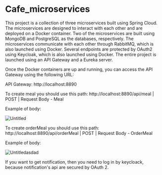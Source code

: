 # Cafe_microservices
This project is a collection of three microservices built using Spring Cloud. The microservices are designed to interact with each other and are deployed on a Docker container. Two of the microservices are built using MongoDB and PostgreSQL as the databases, respectively. The microservices communicate with each other through RabbitMQ, which is also launched using Docker. Several endpoints are protected by OAuth2 using Keycloak, which is also launched using Docker. The entire project is launched using an API Gateway and a Eureka server.

Once the Docker containers are up and running, you can access the API Gateway using the following URL:

API Gateway: http://localhost:8890

To create meal you should use this path:
http://localhost:8890/api/meal | POST | Request Body - Meal

Example of body:

![Untitled](https://user-images.githubusercontent.com/54581698/235479204-d0cf18ff-83ff-49ed-8cad-d97509033200.png)

To create orderMeal you should use this path:
http://localhost:8890/api/orderMeal | POST | Request Body - OrderMeal

Example of body:

![Untitledasdad](https://user-images.githubusercontent.com/54581698/235478002-fdf83ac3-00fb-48c9-a5a3-46b8741ffae9.png)

If you want to get notification, then you need to log in by keycloack, because notification's api are secured by OAuth 2.
